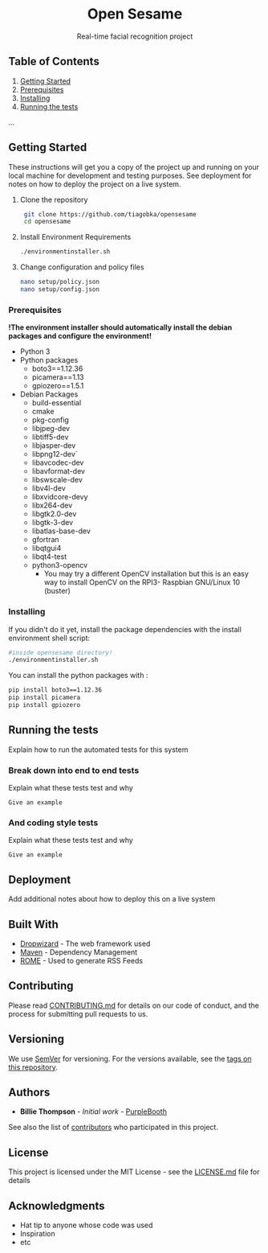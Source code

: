 
<h1 align='center'>Open Sesame</h1>
<p align=center>
 Real-time facial recognition project
</p>


## Table of Contents

1. [Getting Started](#Getting-Started)
2. [Prerequisites](#Prerequisites)
3. [Installing](#Installing)
4. [Running the tests](#Running-the-tests)

...

## Getting Started

These instructions will get you a copy of the project up and running on your local machine for development and testing purposes. See deployment for notes on how to deploy the project on a live system.

1. Clone the repository
   ```bash
    git clone https://github.com/tiagobka/opensesame
    cd opensesame
    ```
2. Install Environment Requirements
	```bash 
	./environmentinstaller.sh
	```
3. Change configuration and policy files
	```bash 
	nano setup/policy.json
	nano setup/config.json
	```


### Prerequisites

**!The environment installer should automatically install the debian packages and configure the environment!**
- Python 3
- Python packages
	- boto3==1.12.36
	- picamera==1.13
	- gpiozero==1.5.1
- Debian Packages
	- build-essential
	- cmake 
	- pkg-config
	- libjpeg-dev
	- libtiff5-dev
	- libjasper-dev
	- libpng12-dev`
	- libavcodec-dev
	- libavformat-dev
	- libswscale-dev
	- libv4l-dev
	- libxvidcore-devy
	- libx264-dev
	- libgtk2.0-dev
	- libgtk-3-dev
	- libatlas-base-dev
	- gfortran
	- libqtgui4
	- libqt4-test
	- python3-opencv 
		- You may try a different OpenCV installation but this is an easy way to install OpenCV on the RPI3- Raspbian GNU/Linux 10 (buster)


### Installing

If you didn't do it yet, install the package dependencies with the install environment shell script:
```bash 
#inside opensesame directory!
./environmentinstaller.sh
```
You can install the python packages with :
```bash
pip install boto3==1.12.36
pip install picamera
pip install gpiozero
```

## Running the tests

Explain how to run the automated tests for this system

### Break down into end to end tests

Explain what these tests test and why

```
Give an example
```

### And coding style tests

Explain what these tests test and why

```
Give an example
```

## Deployment

Add additional notes about how to deploy this on a live system

## Built With

* [Dropwizard](http://www.dropwizard.io/1.0.2/docs/) - The web framework used
* [Maven](https://maven.apache.org/) - Dependency Management
* [ROME](https://rometools.github.io/rome/) - Used to generate RSS Feeds

## Contributing

Please read [CONTRIBUTING.md](https://gist.github.com/PurpleBooth/b24679402957c63ec426) for details on our code of conduct, and the process for submitting pull requests to us.

## Versioning

We use [SemVer](http://semver.org/) for versioning. For the versions available, see the [tags on this repository](https://github.com/your/project/tags). 

## Authors

* **Billie Thompson** - *Initial work* - [PurpleBooth](https://github.com/PurpleBooth)

See also the list of [contributors](https://github.com/your/project/contributors) who participated in this project.

## License

This project is licensed under the MIT License - see the [LICENSE.md](LICENSE.md) file for details

## Acknowledgments

* Hat tip to anyone whose code was used
* Inspiration
* etc
